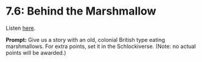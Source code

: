 # 7.6: Behind the Marshmallow 

Listen [here](http://www.writingexcuses.com/2012/02/05/writing-excuses-7-6-behind-the-marshmallow/). 

**Prompt:** Give us a story with an old, colonial British type eating marshmallows. For extra points, set it in the Schlockiverse. (Note: no actual points will be awarded.)